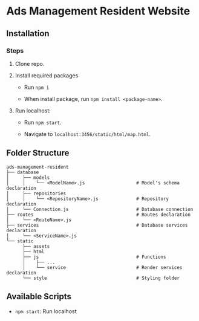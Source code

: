 # Ads Management Resident Website

## Installation

### Steps

1. Clone repo.

2. Install required packages

   - Run `npm i`

   - When install package, run `npm install <package-name>`.

3. Run localhost:

   - Run `npm start`.

   - Navigate to `localhost:3456/static/html/map.html`.

## Folder Structure

```shell
ads-management-resident
├── database
│     ├── models
│     │    └── <ModelName>.js                   # Model's schema declaration
│     ├── repositories
│     │    └── <RepositoryName>.js              # Repository declaration
│     └── Connection.js                         # Database connection
├── routes                                      # Routes declaration
│     └── <RouteName>.js
├── services                                    # Database services declaration
│     └── <ServiceName>.js
└── static
      ├── assets
      ├── html
      ├── js                                    # Functions
      │    ├── ...
      │    └── service                          # Render services declaration
      └── style                                 # Styling folder
```

## Available Scripts

- `npm start`: Run localhost
